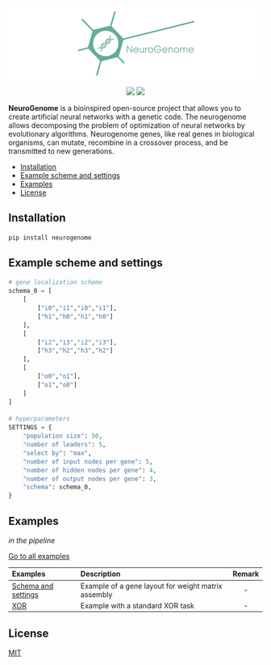 <img src="https://raw.githubusercontent.com/Aiyyskhan/NeuroGenome/main/docs/NeuroGenome_1_1_white.jpeg" align="middle" width="1000"/>

<p align="center">
<img src="https://img.shields.io/badge/version-v0.1.4-blue.svg?style=flat&colorA=007D8A&colorB=E1523D">
<img src="https://img.shields.io/badge/license-MIT-brightgreen">
</p>

**NeuroGenome** is a bioinspired open-source project that allows you to create artificial neural networks with a genetic code.
The neurogenome allows decomposing the problem of optimization of neural networks by evolutionary algorithms.
Neurogenome genes, like real genes in biological organisms, can mutate, recombine in a crossover process, and be transmitted to new generations.

- [Installation](#installation)
- [Example scheme and settings](#example-scheme-and-settings)
- [Examples](#examples)
- [License](#license)

## Installation
```python
pip install neurogenome
```

## Example scheme and settings

```python
# gene localization scheme
schema_0 = [
	[
		["i0","i1","i0","i1"],
		["h1","h0","h1","h0"]
	],
	[
		["i2","i3","i2","i3"],
		["h3","h2","h3","h2"]
	],
	[
		["o0","o1"],
		["o1","o0"]
	]
]

# hyperparameters
SETTINGS = {
	"population size": 50,
	"number of leaders": 5,
	"select by": "max",
	"number of input nodes per gene": 5,
	"number of hidden nodes per gene": 4,
	"number of output nodes per gene": 3,
	"schema": schema_0,
}
```

## Examples

_in the pipeline_

[Go to all examples](https://github.com/Aiyyskhan/NeuroGenome/tree/main/examples)

| Examples | Description | Remark |
|:-|:-|:-:|
| [Schema and settings](https://github.com/Aiyyskhan/NeuroGenome/blob/main/examples/schema_settings.py)| Example of a gene layout for weight matrix assembly | - |
| [XOR](https://github.com/Aiyyskhan/NeuroGenome/blob/main/examples/xor.py)	| Example with a standard XOR task	| - |

## License

[MIT](https://opensource.org/licenses/MIT)